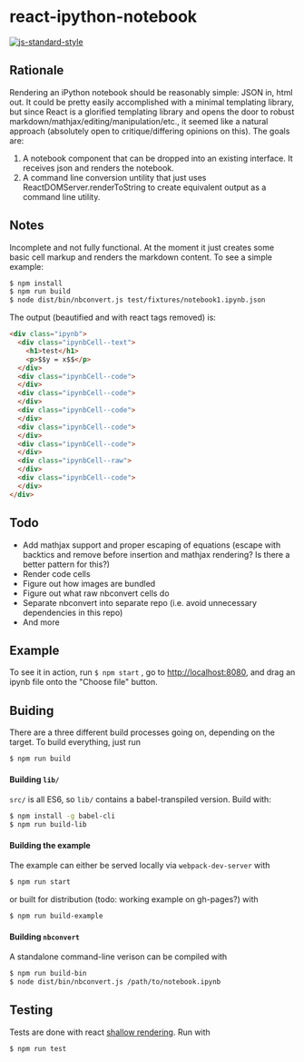 # react-ipython-notebook

[![js-standard-style](https://img.shields.io/badge/code%20style-standard-brightgreen.svg)](http://standardjs.com/)

## Rationale

Rendering an iPython notebook should be reasonably simple: JSON in, html out. It could be pretty easily accomplished with a minimal templating library, but since React is a glorified templating library and opens the door to robust markdown/mathjax/editing/manipulation/etc., it seemed like a natural approach (absolutely open to critique/differing opinions on this). The goals are:

  1. A notebook component that can be dropped into an existing interface. It receives json and renders the notebook.
  2. A command line conversion untility that just uses ReactDOMServer.renderToString to create equivalent output as a command line utility.

## Notes

Incomplete and not fully functional. At the moment it just creates some basic cell markup and renders the markdown content. To see a simple example:

```bash
$ npm install
$ npm run build
$ node dist/bin/nbconvert.js test/fixtures/notebook1.ipynb.json 
```

The output (beautified and with react tags removed) is:

```html
<div class="ipynb">
  <div class="ipynbCell--text">
    <h1>test</h1>
    <p>$$y = x$$</p>
  </div>
  <div class="ipynbCell--code">
  </div>
  <div class="ipynbCell--code">
  </div>
  <div class="ipynbCell--code">
  </div>
  <div class="ipynbCell--code">
  </div>
  <div class="ipynbCell--code">
  </div>
  <div class="ipynbCell--raw">
  </div>
  <div class="ipynbCell--code">
  </div>
</div>
```

## Todo

- Add mathjax support and proper escaping of equations (escape with backtics and remove before insertion and mathjax rendering? Is there a better pattern for this?)
- Render code cells
- Figure out how images are bundled
- Figure out what raw nbconvert cells do
- Separate nbconvert into separate repo (i.e. avoid unnecessary dependencies in this repo)
- And more

## Example

To see it in action, run `$ npm start` , go to [http://localhost:8080](http://localhost:8080), and drag an ipynb file onto the "Choose file" button.

## Buiding

There are a three different build processes going on, depending on the target. To build everything, just run

```bash
$ npm run build
```

#### Building `lib/`

`src/` is all ES6, so `lib/` contains a babel-transpiled version. Build with:

```bash
$ npm install -g babel-cli
$ npm run build-lib
```

#### Building the example

The example can either be served locally via `webpack-dev-server` with

```bash
$ npm run start
```

or built for distribution (todo: working example on gh-pages?) with

```bash
$ npm run build-example
```

#### Building `nbconvert`

A standalone command-line verison can be compiled with

```bash
$ npm run build-bin
$ node dist/bin/nbconvert.js /path/to/notebook.ipynb
```

## Testing

Tests are done with react [shallow rendering](https://facebook.github.io/react/docs/test-utils.html#shallow-rendering). Run with

```bash
$ npm run test
```
